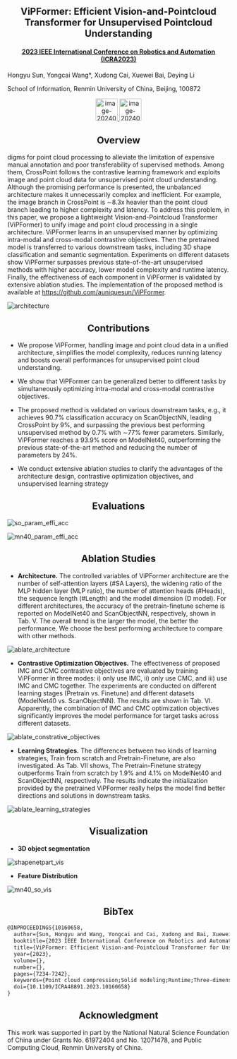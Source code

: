 <h2 align = "center">
ViPFormer: Efficient Vision-and-Pointcloud Transformer for Unsupervised Pointcloud Understanding
</h2>
<h4 align = "center" >
<a href="https://ieeexplore.ieee.org/document/10160658"> 2023 IEEE International Conference on Robotics and Automation (ICRA2023) </a>
</h4>


Hongyu Sun, Yongcai Wang*, Xudong Cai, Xuewei Bai, Deying Li

School of Information, Renmin University of China, Beijing, 100872 

<center>
  <a href="vipformer.pdf"><img height= "50" src="https://p.ipic.vip/f50s58.png" alt="image-20240529183359317"  /> 
  </a>
  <a href="https://github.com/auniquesun/ViPFormer">
  <img height= "50" src="https://p.ipic.vip/exxqen.png" alt="image-20240529183422179"/>
  </a>  
</center>


<h2 align = "center">
Overview 
</h2>

digms for point cloud processing to alleviate the limitation of expensive manual annotation and poor transferability of supervised methods. Among them, CrossPoint follows the contrastive learning framework and exploits image and point cloud data for unsupervised point cloud understanding. Although the promising performance is presented, the unbalanced architecture makes it unnecessarily complex and inefficient. For example, the image branch in CrossPoint is ∼8.3x heavier than the point cloud branch leading to higher complexity and latency. To address this problem, in this paper, we propose a lightweight Vision-and-Pointcloud Transformer (ViPFormer) to unify image and point cloud processing in a single architecture. ViPFormer learns in an unsupervised manner by optimizing intra-modal and cross-modal contrastive objectives. Then the pretrained model is transferred to various downstream tasks, including 3D shape classification and semantic segmentation. Experiments on different datasets show ViPFormer surpasses previous state-of-the-art unsupervised methods with higher accuracy, lower model complexity and runtime latency. Finally, the effectiveness of each component in ViPFormer is validated by extensive ablation studies. The implementation of the proposed method is available at https://github.com/auniquesun/ViPFormer.

![architecture](architecture.png)

<h2 align = "center">
Contributions
</h2>


- We propose ViPFormer, handling image and point cloud data in a unified architecture, simplifies the model complexity, reduces running latency and boosts overall performances for unsupervised point cloud understanding.

- We show that ViPFormer can be generalized better to different tasks by simultaneously optimizing intra-modal and cross-modal contrastive objectives.

- The proposed method is validated on various downstream tasks, e.g., it achieves 90.7% classification accuracy on ScanObjectNN, leading CrossPoint by 9%, and surpassing the previous best performing unsupervised method by 0.7% with ∼77% fewer parameters. Similarly, ViPFormer reaches a 93.9% score on ModelNet40, outperforming the previous state-of-the-art method and reducing the number of parameters by 24%.

- We conduct extensive ablation studies to clarify the advantages of the architecture design, contrastive optimization objectives, and unsupervised learning strategy

<h2 align = "center">
Evaluations
</h2>

![so_param_effi_acc](so_param_effi_acc.png)

![mn40_param_effi_acc](mn40_param_effi_acc.png)

<h2 align = "center">
Ablation Studies
</h2>


- **Architecture.** The controlled variables of ViPFormer architecture are the number of self-attention layers (#SA Layers), the widening ratio of the MLP hidden layer (MLP ratio), the number of attention heads (#Heads), the sequence length (#Length) and the model dimension (D model). For different architectures, the accuracy of the pretrain-finetune scheme is reported on ModelNet40 and ScanObjectNN, respectively, shown in Tab. V. The overall trend is the larger the model, the better the performance. We choose the best performing architecture to compare with other methods.

![ablate_architecture](ablate_architecture.png)

- **Contrastive Optimization Objectives.** The effectiveness of proposed IMC and CMC contrastive objectives are evaluated by training ViPFormer in three modes: i) only use IMC, ii) only use CMC, and iii) use IMC and CMC together. The experiments are conducted on different learning stages (Pretrain vs. Finetune) and different datasets (ModelNet40 vs. ScanObjectNN). The results are shown in Tab. VI. Apparently, the combination of IMC and CMC optimization objectives significantly improves the model performance for target tasks across different datasets.

![ablate_constrative_objectives](ablate_constrative_objectives.png)

- **Learning Strategies.** The differences between two kinds of learning strategies, Train from scratch and Pretrain-Finetune, are also investigated. As Tab. VII shows, The Pretrain-Finetune strategy outperforms Train from scratch by 1.9% and 4.1% on ModelNet40 and ScanObjectNN, respectively. The results indicate the initialization provided by the pretrained ViPFormer really helps the model find better directions and solutions in downstream tasks.

![ablate_learning_strategies](ablate_learning_strategies.png)

<h2 align="center">
Visualization
</h2>


- **3D object segmentation**

![shapenetpart_vis](shapenetpart_vis.png)

- **Feature Distribution**

![mn40_so_vis](mn40_so_vis.png)

<h2 align = "center">
BibTex
</h2>

```tex
@INPROCEEDINGS{10160658,
  author={Sun, Hongyu and Wang, Yongcai and Cai, Xudong and Bai, Xuewei and Li, Deying},
  booktitle={2023 IEEE International Conference on Robotics and Automation (ICRA)}, 
  title={ViPFormer: Efficient Vision-and-Pointcloud Transformer for Unsupervised Pointcloud Understanding}, 
  year={2023},
  volume={},
  number={},
  pages={7234-7242},
  keywords={Point cloud compression;Solid modeling;Runtime;Three-dimensional displays;Shape;Semantic segmentation;Manuals},
  doi={10.1109/ICRA48891.2023.10160658}
}
```

<h2 align = "center">
Acknowledgment 
</h2>

This work was supported in part by the National Natural Science Foundation of China under Grants No. 61972404 and No. 12071478, and Public Computing Cloud, Renmin University of China.
